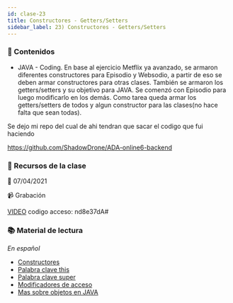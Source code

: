 ```yaml
---
id: clase-23
title: Constructores - Getters/Setters
sidebar_label: 23) Constructores - Getters/Setters
---
```




### 📝 Contenidos

- JAVA - Coding. En base al ejercicio Metflix ya avanzado, se armaron diferentes constructores para Episodio y Websodio, a partir de eso se deben armar constructores para otras clases. También se armaron los getters/setters y su objetivo para JAVA. Se comenzó con Episodio para luego modificarlo en los demás. Como tarea queda armar los getters/setters de todos y algun constructor para las clases(no hace falta que sean todas).


Se dejo mi repo del cual de ahi tendran que sacar el codigo que fui haciendo

https://github.com/ShadowDrone/ADA-online6-backend




### 🚀 Recursos de la clase

📆 07/04/2021

📹 Grabación

[VIDEO](https://us02web.zoom.us/rec/share/t1LnpXKDaUvhvKKZ_uEvNoqVFe7k5R7jY12XeyHH2IIvKv8B1vxqDf2W-37eQJvu.ZiOCDQcT6hQ4_jBS)
codigo acceso: nd8e37dA#


### 📚 Material de lectura

_En español_


- [Constructores](https://javadesdecero.es/poo/constructores-ejemplos/)
- [Palabra clave this](https://javadesdecero.es/palabra-clave/this/)
- [Palabra clave super](https://javadesdecero.es/palabra-clave/super/)
- [Modificadores de acceso](https://javadesdecero.es/poo/modificadores-de-acceso/)
- [Mas sobre objetos en JAVA](https://javadesdecero.es/intermedio/)

